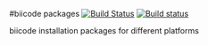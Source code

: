 #biicode packages [![Build Status](https://api.shippable.com/projects/54aaa83dd46935d5fbc17bd2/badge?branchName=master)](https://app.shippable.com/projects/54aaa83dd46935d5fbc17bd2/builds/latest) [![Build status](https://ci.appveyor.com/api/projects/status/j37w000k22dwmvex?svg=true)](https://ci.appveyor.com/project/Manu343726/biicode-packages)

biicode installation packages for different platforms
